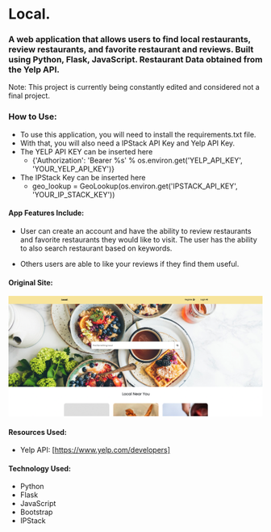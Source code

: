 # Local.

### A web application that allows users to find local restaurants, review restaurants, and favorite restaurant and reviews. Built using Python, Flask, JavaScript. Restaurant Data obtained from the Yelp API.

Note: This project is currently being constantly edited and considered not a final project.

### How to Use:

- To use this application, you will need to install the requirements.txt file.
- With that, you will also need a IPStack API Key and Yelp API Key.
- The YELP API KEY can be inserted here
  - {'Authorization': 'Bearer %s' % os.environ.get('YELP_API_KEY', 'YOUR_YELP_API_KEY')}
- The IPStack Key can be inserted here
  - geo_lookup = GeoLookup(os.environ.get('IPSTACK_API_KEY', 'YOUR_IP_STACK_KEY'))

#### App Features Include:

- User can create an account and have the ability to review restaurants and favorite restaurants they would like to visit. The user has the ability to also search restaurant based on keywords.

- Others users are able to like your reviews if they find them useful.

#### Original Site:

![Image of the Original Site](img/first-project.png 'Original Site')

#### Resources Used:

- Yelp API: [https://www.yelp.com/developers]

#### Technology Used:

- Python
- Flask
- JavaScript
- Bootstrap
- IPStack
